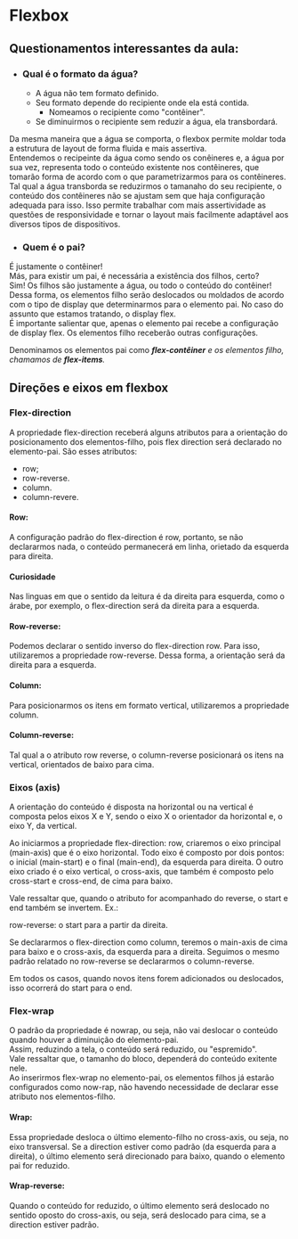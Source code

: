 # Flexbox

## Questionamentos interessantes da aula:

- ### Qual é o formato da água?
    - A água não tem formato definido.
    - Seu formato depende do recipiente onde ela está contida.
      - Nomeamos o recipiente como "contêiner".
    - Se diminuirmos o recipiente sem reduzir a água, ela transbordará.

Da mesma maneira que a água se comporta, o flexbox permite moldar toda a estrutura de layout de forma fluida e mais assertiva.  
Entendemos o recipeinte da água como sendo os conêineres e, a água por sua vez, representa todo o conteúdo existente nos contêineres, que tomarão forma de acordo com o que parametrizarmos para os contêineres. Tal qual a água transborda se reduzirmos o tamanaho do seu recipiente, o conteúdo dos contêineres não se ajustam sem que haja configuração adequada para isso.
Isso permite trabalhar com mais assertividade as questões de responsividade e tornar o layout mais facilmente adaptável aos diversos tipos de dispositivos.

- ### Quem é o pai?

É justamente o contêiner!  
Más, para existir um pai, é necessária a existência dos filhos, certo?  
Sim! Os filhos são justamente a água, ou todo o conteúdo do contêiner!  
Dessa forma, os elementos filho serão deslocados ou moldados de acordo com o tipo de display que determinarmos para o elemento pai. No caso do assunto que estamos tratando, o display flex.  
É importante salientar que, apenas o elemento pai recebe a configuração de display flex. Os elementos filho receberão outras configurações.

Denominamos os elementos pai como _**flex-contêiner** e os elementos filho, chamamos de _**flex-items**_._

## Direções e eixos em flexbox

### Flex-direction

A propriedade flex-direction receberá alguns atributos para a orientação do posicionamento dos elementos-filho, pois flex direction será declarado no elemento-pai. São esses atributos:

- row;
- row-reverse.
- column.
- column-revere.

#### Row:

A configuração padrão do flex-direction é row, portanto, se não declararmos nada, o conteúdo permanecerá em linha, orietado da esquerda para direita.

#### Curiosidade
Nas linguas em que o sentido da leitura é da direita para esquerda, como o árabe, por exemplo, o flex-direction será da direita para a esquerda.

#### Row-reverse: 
Podemos declarar o sentido inverso do flex-direction row. Para isso, utilizaremos a propriedade row-reverse. Dessa forma, a orientação será da direita para a esquerda.

#### Column: 

Para posicionarmos os itens em formato vertical, utilizaremos a propriedade column.

#### Column-reverse:

Tal qual a o atributo row reverse, o column-reverse posicionará os itens na vertical, orientados de baixo para cima.

### Eixos (axis)

A orientação do conteúdo é disposta na horizontal ou na vertical é composta pelos eixos X e Y, sendo o eixo X o orientador da horizontal e, o eixo Y, da vertical.

Ao iniciarmos a propriedade flex-direction: row, criaremos o eixo principal (main-axis) que é o eixo horizontal. Todo eixo é composto por dois pontos: o inicial (main-start) e o final (main-end), da esquerda para direita.
O outro eixo criado é o eixo vertical, o cross-axis, que também é composto pelo cross-start e cross-end, de cima para baixo.

Vale ressaltar que, quando o atributo for acompanhado do reverse, o start e end também se invertem. Ex.:

row-reverse: o start para a partir da direita.

Se declararmos o flex-direction como column, teremos o main-axis de cima para baixo e o cross-axis, da esquerda para a direita. Seguimos o mesmo padrão relatado no row-reverse se declararmos o column-reverse.

Em todos os casos, quando novos itens forem adicionados ou deslocados, isso ocorrerá do start para o end.

### Flex-wrap

O padrão da propriedade é nowrap, ou seja, não vai deslocar o conteúdo quando houver a diminuição do elemento-pai.  
Assim, reduzindo a tela, o conteúdo será reduzido, ou "espremido".  
Vale ressaltar que, o tamanho do bloco, dependerá do conteúdo exitente nele.  
Ao inserirmos flex-wrap no elemento-pai, os elementos filhos já estarão configurados como now-rap, não havendo necessidade de declarar esse atributo nos elementos-filho.

#### Wrap:  

Essa propriedade desloca o último elemento-filho no cross-axis, ou seja, no eixo transversal. Se a direction estiver como padrão (da esquerda para a direita), o último elemento será direcionado para baixo, quando o elemento pai for reduzido.

#### Wrap-reverse:

Quando o conteúdo for reduzido, o último elemento será deslocado no sentido oposto do cross-axis, ou seja, será deslocado para cima, se a direction estiver padrão.
